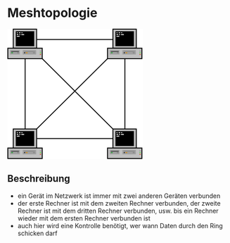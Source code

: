 # Meshtopologie

![Bild eines Mesh-Netzwerkes](images/Meshtopologie.svg 'Mesh-Netzwerk')

## Beschreibung

- ein Gerät im Netzwerk ist immer mit zwei anderen Geräten verbunden
- der erste Rechner ist mit dem zweiten Rechner verbunden, der zweite Rechner ist mit dem dritten Rechner verbunden, usw. bis ein Rechner wieder mit dem ersten Rechner verbunden ist
- auch hier wird eine Kontrolle benötigt, wer wann Daten durch den Ring schicken darf